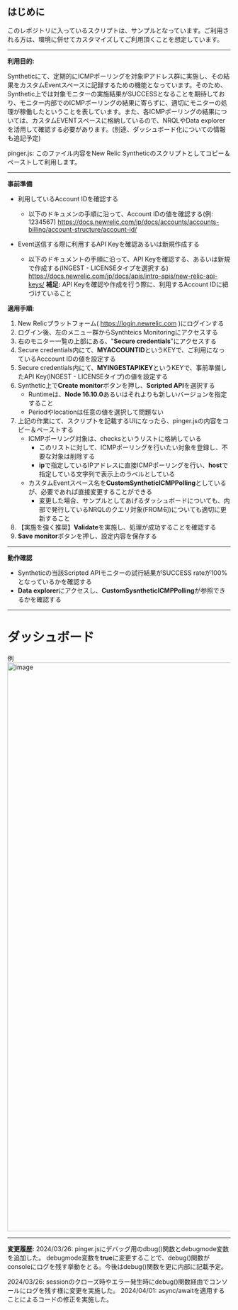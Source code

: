 ## はじめに ##
このレポジトリに入っているスクリプトは、サンプルとなっています。ご利用される方は、環境に併せてカスタマイズしてご利用頂くことを想定しています。

---
**利用目的:**

Syntheticにて、定期的にICMPポーリングを対象IPアドレス群に実施し、その結果をカスタムEventスペースに記録するための機能となっています。そのため、Synthetic上では対象モニターの実施結果がSUCCESSとなることを期待しており、モニター内部でのICMPポーリングの結果に寄らずに、適切にモニターの処理が稼働したということを表しています。また、各ICMPポーリングの結果については、カスタムEVENTスペースに格納しているので、NRQLやData explorerを活用して確認する必要があります。(別途、ダッシュボード化についての情報も追記予定)

pinger.js: 
このファイル内容をNew Relic Syntheticのスクリプトとしてコピー＆ペーストして利用します。

---
**事前準備**
- 利用しているAccount IDを確認する
    - 以下のドキュメンの手順に沿って、Account IDの値を確認する(例: 1234567)
    https://docs.newrelic.com/jp/docs/accounts/accounts-billing/account-structure/account-id/

- Event送信する際に利用するAPI Keyを確認あるいは新規作成する
    - 以下のドキュメントの手順に沿って、API Keyを確認する、あるいは新規で作成する(INGEST - LICENSEタイプを選択する)
    https://docs.newrelic.com/jp/docs/apis/intro-apis/new-relic-api-keys/
    **補足:** API Keyを確認や作成を行う際に、利用するAccount IDに紐づけていること

**適用手順:**
1. New Relicプラットフォーム( https://login.newrelic.com )にログインする
2. ログイン後、左のメニュー群からSynthteics Monitoringにアクセスする
3. 右のモニター一覧の上部にある、"**Secure credentials**"にアクセスする
4. Secure credentials内にて、**MYACCOUNTID**というKEYで、ご利用になっているAcccount IDの値を設定する
5. Secure credentials内にて、**MYINGESTAPIKEY**というKEYで、事前準備したAPI Key(INGEST - LICENSEタイプ)の値を設定する
6. Synthetic上で**Create monitor**ボタンを押し、**Scripted API**を選択する
    - Runtimeは、**Node 16.10.0**あるいはそれよりも新しいバージョンを指定すること
    - Periodやlocationは任意の値を選択して問題ない
7. 上記の作業にて、スクリプトを記載するUIになったら、pinger.jsの内容をコピー＆ペーストする
    - ICMPポーリング対象は、checksというリストに格納している
        - このリストに対して、ICMPポーリングを行いたい対象を登録し、不要な対象は削除する
        - **ip**で指定しているIPアドレスに直接ICMPポーリングを行い、**host**で指定している文字列で表示上のラベルとしている
    - カスタムEventスペース名を**CustomSyntheticICMPPolling**としているが、必要であれば直接変更することができる
       - 変更した場合、サンプルとしてあげるダッシュボードについても、内部で発行しているNRQLのクエリ対象(FROM句)についても適切に更新すること
8. 【実施を強く推奨】**Validate**を実施し、処理が成功することを確認する
9. **Save monitor**ボタンを押し、設定内容を保存する

---
**動作確認**
- Syntheticの当該Scripted APIモニターの試行結果がSUCCESS rateが100%となっているかを確認する
- **Data explorer**にアクセスし、**CustomSysntheticICMPPolling**が参照できるかを確認する

---
# ダッシュボード #
例
<img width="1284" alt="image" src="https://github.com/khara-NewRelic/syntheticsICMPPinger/assets/92971754/ae35e188-a563-4bc5-8e07-1b068801fd93">

---
**変更履歴:**
2024/03/26:
    pinger.jsにデバッグ用のdbug()関数とdebugmode変数を追加した。
    debugmode変数を**true**に変更することで、debug()関数がconsoleにログを残す挙動をとる。今後はdebug()関数を更に内部に記載予定。

2024/03/26:
    sessionのクローズ時やエラー発生時にdebug()関数経由でコンソールにログを残す様に変更を実施した。
2024/04/01:
    async/awaitを適用することによるコードの修正を実施した。
